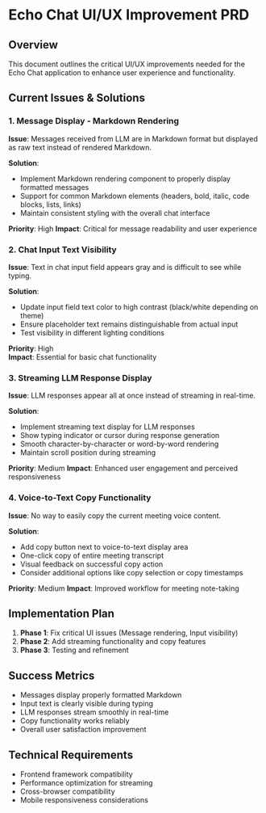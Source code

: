 # Echo Chat UI/UX Improvement PRD

## Overview
This document outlines the critical UI/UX improvements needed for the Echo Chat application to enhance user experience and functionality.

## Current Issues & Solutions

### 1. Message Display - Markdown Rendering
**Issue**: Messages received from LLM are in Markdown format but displayed as raw text instead of rendered Markdown.

**Solution**: 
- Implement Markdown rendering component to properly display formatted messages
- Support for common Markdown elements (headers, bold, italic, code blocks, lists, links)
- Maintain consistent styling with the overall chat interface

**Priority**: High
**Impact**: Critical for message readability and user experience

### 2. Chat Input Text Visibility
**Issue**: Text in chat input field appears gray and is difficult to see while typing.

**Solution**:
- Update input field text color to high contrast (black/white depending on theme)
- Ensure placeholder text remains distinguishable from actual input
- Test visibility in different lighting conditions

**Priority**: High  
**Impact**: Essential for basic chat functionality

### 3. Streaming LLM Response Display
**Issue**: LLM responses appear all at once instead of streaming in real-time.

**Solution**:
- Implement streaming text display for LLM responses
- Show typing indicator or cursor during response generation
- Smooth character-by-character or word-by-word rendering
- Maintain scroll position during streaming

**Priority**: Medium
**Impact**: Enhanced user engagement and perceived responsiveness

### 4. Voice-to-Text Copy Functionality
**Issue**: No way to easily copy the current meeting voice content.

**Solution**:
- Add copy button next to voice-to-text display area
- One-click copy of entire meeting transcript
- Visual feedback on successful copy action
- Consider additional options like copy selection or copy timestamps

**Priority**: Medium
**Impact**: Improved workflow for meeting note-taking

## Implementation Plan

1. **Phase 1**: Fix critical UI issues (Message rendering, Input visibility)
2. **Phase 2**: Add streaming functionality and copy features
3. **Phase 3**: Testing and refinement

## Success Metrics
- Messages display properly formatted Markdown
- Input text is clearly visible during typing
- LLM responses stream smoothly in real-time
- Copy functionality works reliably
- Overall user satisfaction improvement

## Technical Requirements
- Frontend framework compatibility
- Performance optimization for streaming
- Cross-browser compatibility
- Mobile responsiveness considerations